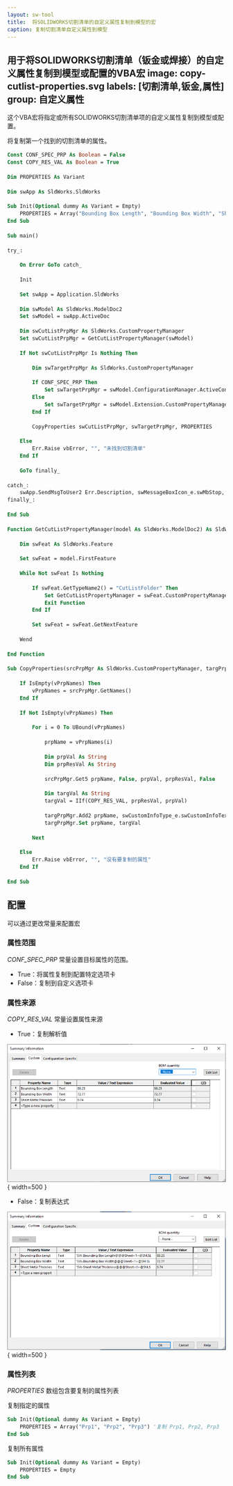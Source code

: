 ```yaml
---
layout: sw-tool
title:  将SOLIDWORKS切割清单的自定义属性复制到模型的宏
caption: 复制切割清单自定义属性到模型
---
```

 用于将SOLIDWORKS切割清单（钣金或焊接）的自定义属性复制到模型或配置的VBA宏
image: copy-cutlist-properties.svg
labels: [切割清单,钣金,属性]
group: 自定义属性
---
这个VBA宏将指定或所有SOLIDWORKS切割清单项的自定义属性复制到模型或配置。

将复制第一个找到的切割清单的属性。

~~~ vb
Const CONF_SPEC_PRP As Boolean = False
Const COPY_RES_VAL As Boolean = True

Dim PROPERTIES As Variant

Dim swApp As SldWorks.SldWorks

Sub Init(Optional dummy As Variant = Empty)
    PROPERTIES = Array("Bounding Box Length", "Bounding Box Width", "Sheet Metal Thickness") '要复制的自定义属性列表，或者为空以复制所有属性
End Sub

Sub main()
    
try_:
    
    On Error GoTo catch_
    
    Init
    
    Set swApp = Application.SldWorks
    
    Dim swModel As SldWorks.ModelDoc2
    Set swModel = swApp.ActiveDoc
    
    Dim swCutListPrpMgr As SldWorks.CustomPropertyManager
    Set swCutListPrpMgr = GetCutListPropertyManager(swModel)
    
    If Not swCutListPrpMgr Is Nothing Then
        
        Dim swTargetPrpMgr As SldWorks.CustomPropertyManager
        
        If CONF_SPEC_PRP Then
            Set swTargetPrpMgr = swModel.ConfigurationManager.ActiveConfiguration.CustomPropertyManager
        Else
            Set swTargetPrpMgr = swModel.Extension.CustomPropertyManager("")
        End If
        
        CopyProperties swCutListPrpMgr, swTargetPrpMgr, PROPERTIES
        
    Else
        Err.Raise vbError, "", "未找到切割清单"
    End If
    
    GoTo finally_
    
catch_:
    swApp.SendMsgToUser2 Err.Description, swMessageBoxIcon_e.swMbStop, swMessageBoxBtn_e.swMbOk
finally_:

End Sub

Function GetCutListPropertyManager(model As SldWorks.ModelDoc2) As SldWorks.CustomPropertyManager

    Dim swFeat As SldWorks.Feature
    
    Set swFeat = model.FirstFeature
    
    While Not swFeat Is Nothing
        
        If swFeat.GetTypeName2() = "CutListFolder" Then
            Set GetCutListPropertyManager = swFeat.CustomPropertyManager
            Exit Function
        End If

        Set swFeat = swFeat.GetNextFeature
        
    Wend
    
End Function

Sub CopyProperties(srcPrpMgr As SldWorks.CustomPropertyManager, targPrpMgr As SldWorks.CustomPropertyManager, vPrpNames As Variant)

    If IsEmpty(vPrpNames) Then
        vPrpNames = srcPrpMgr.GetNames()
    End If
    
    If Not IsEmpty(vPrpNames) Then
    
        For i = 0 To UBound(vPrpNames)
                        
            prpName = vPrpNames(i)

            Dim prpVal As String
            Dim prpResVal As String
                        
            srcPrpMgr.Get5 prpName, False, prpVal, prpResVal, False
            
            Dim targVal As String
            targVal = IIf(COPY_RES_VAL, prpResVal, prpVal)
            
            targPrpMgr.Add2 prpName, swCustomInfoType_e.swCustomInfoText, targVal
            targPrpMgr.Set prpName, targVal
            
        Next
        
    Else
        Err.Raise vbError, "", "没有要复制的属性"
    End If
    
End Sub
~~~



## 配置

可以通过更改常量来配置宏

### 属性范围

*CONF_SPEC_PRP* 常量设置目标属性的范围。

* True：将属性复制到配置特定选项卡
* False：复制到自定义选项卡

### 属性来源

*COPY_RES_VAL* 常量设置属性来源

* True：复制解析值
    
![解析值复制到自定义属性](copied-property-values.png) { width=500 }

* False：复制表达式

![表达式复制到自定义属性](copied-expressions.png) { width=500 }

### 属性列表

*PROPERTIES* 数组包含要复制的属性列表
    
复制指定的属性

~~~ vb
Sub Init(Optional dummy As Variant = Empty)
    PROPERTIES = Array("Prp1", "Prp2", "Prp3") '复制 Prp1, Prp2, Prp3
End Sub
~~~

复制所有属性

~~~ vb
Sub Init(Optional dummy As Variant = Empty)
    PROPERTIES = Empty
End Sub
~~~
